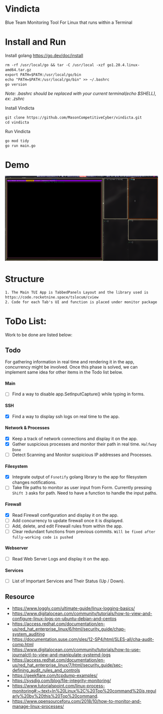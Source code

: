 # Vindicta
Blue Team Monitoring Tool For Linux that runs within a Terminal

# Install and Run
Install golang
https://go.dev/doc/install
```
rm -rf /usr/local/go && tar -C /usr/local -xzf go1.20.4.linux-amd64.tar.gz
export PATH=$PATH:/usr/local/go/bin
echo "PATH=$PATH:/usr/local/go/bin" >> ~/.bashrc 
go version
```
*Note: .bashrc should be replaced with your current terminal(echo $SHELL), ex: .zshrc*

Install Vindicta 
```
git clone https://github.com/MasonCompetitiveCyber/vindicta.git
cd vindicta
```
Run Vindicta
```
go mod tidy
go run main.go
```

# Demo
<img src="./Monitor.gif" alt="Monitoring Demo">


# Structure
```
1. The Main TUI App is TabbedPanels Layout and the library used is https://code.rocketnine.space/tslocum/cview
2. Code for each Tab's UI and function is placed under monitor package
```

# ToDo List:

Work to be done are listed below:

## Todo

For gathering information in real time and rendering it in the app, concurrency might be involved.
Once this phase is solved, we can implement same idea for other items in the Todo list below.

#### Main
- [ ] Find a way to disable app.SetInputCapture() while typing in forms.

#### SSH
- [x] Find a way to display ssh logs on real time to the app.

#### Network & Processes
- [x] Keep a track of network connections and display it on the app.
- [x] Gather suspicious processes and monitor their path in real time. `Halfway Done`
- [ ] Detect Scanning and Monitor suspicious IP addresses and Processes.

#### Filesystem
- [x] Integrate output of `Fsnotify` golang library to the app for filesystem changes notifications.
- [ ] Take file paths to monitor as user input from Form. Currently pressing `Shift 3` asks for path. Need to have a function to handle the input paths.

#### Firewall
- [x] Read Firewall configuration and display it on the app.
- [ ] Add concurrency to update firewall once it is displayed.
- [ ] Add, delete, and edit Firewall rules from within the app.
- [ ] Clear redundant functions from previous commits. `Will be fixed after fully-working code is pushed`

#### Webserver
- [ ] Read Web Server Logs and display it on the app.

#### Services
- [ ] List of Important Services and Their Status (Up / Down).


## Resource
- https://www.loggly.com/ultimate-guide/linux-logging-basics/
- https://www.digitalocean.com/community/tutorials/how-to-view-and-configure-linux-logs-on-ubuntu-debian-and-centos
- https://access.redhat.com/documentation/en-us/red_hat_enterprise_linux/6/html/security_guide/chap-system_auditing
- https://documentation.suse.com/sles/12-SP4/html/SLES-all/cha-audit-comp.html
- https://www.digitalocean.com/community/tutorials/how-to-use-journalctl-to-view-and-manipulate-systemd-logs
- https://access.redhat.com/documentation/en-us/red_hat_enterprise_linux/7/html/security_guide/sec-defining_audit_rules_and_controls
- https://geekflare.com/tcpdump-examples/
- https://sysdig.com/blog/file-integrity-monitoring/
- https://www.tutorialspoint.com/linux-process-monitoring#:~:text=In%20Linux%2C%20Top%20command%20is,regularly%20by%20this%20Top%20command.
- https://www.opensourceforu.com/2018/10/how-to-monitor-and-manage-linux-processes/
